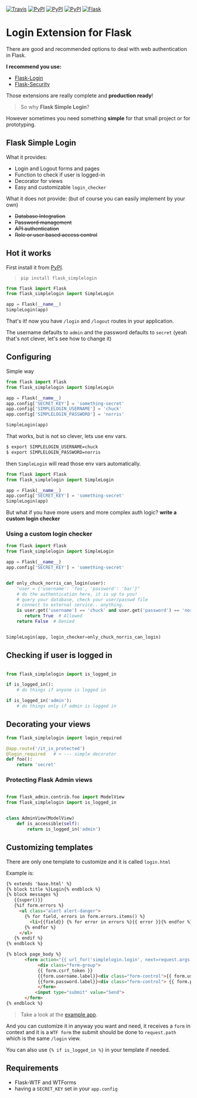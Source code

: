 [![Travis](https://img.shields.io/travis/rochacbruno/flask_simplelogin.svg?style=flat-square)](https://travis-ci.org/rochacbruno/flask_simplelogin)
[![PyPI](https://img.shields.io/pypi/v/flask_simplelogin.svg?style=flat-square)](https://pypi.org/project/flask_simplelogin/)
[![PyPI](https://img.shields.io/pypi/pyversions/flask_simplelogin.svg?style=flat-square)]()
[![PyPI](https://img.shields.io/pypi/format/flask_simplelogin.svg?style=flat-square)]()
[![Flask](https://img.shields.io/badge/Flask-Extension-blue.svg?style=flat-square)]()

# Login Extension for Flask

There are good and recommended options to deal with web authentication
in Flask.

**I recommend you use:**

- [Flask-Login](https://flask-login.readthedocs.io)
- [Flask-Security](https://pythonhosted.org/Flask-Security/)

Those extensions are really complete and **production ready**!

> So why **Flask Simple Login**?

However sometimes you need something **simple** for that small project or for
prototyping.

## Flask Simple Login

What it provides:

- Login and Logout forms and pages
- Function to check if user is logged-in
- Decorator for views
- Easy and customizable `login_checker`

What it does not provide:
(but of course you can easily implement by your own)

- ~~Database Integration~~
- ~~Password management~~
- ~~API authentication~~
- ~~Role or user based access control~~

## Hot it works

First install it from [PyPI](https://pypi.org/project/flask_simplelogin/).

> `pip install flask_simplelogin`

```python
from flask import Flask
from flask_simplelogin import SimpleLogin

app = Flask(__name__)
SimpleLogin(app)
```

That's it! now you have `/login` and `/logout` routes in your application.

The username defaults to `admin` and the password defaults to `secret` (yeah that's not clever, let's see how to change it)

## Configuring

Simple way

```python
from flask import Flask
from flask_simplelogin import SimpleLogin

app = Flask(__name__)
app.config['SECRET_KEY'] = 'something-secret'
app.config['SIMPLELOGIN_USERNAME'] = 'chuck'
app.config['SIMPLELOGIN_PASSWORD'] = 'norris'

SimpleLogin(app)
```

That works, but is not so clever, lets use env vars.

```bash
$ export SIMPLELOGIN_USERNAME=chuck
$ export SIMPLELOGIN_PASSWORD=norris
```

then `SimpleLogin` will read those env vars automatically.

```python
from flask import Flask
from flask_simplelogin import SimpleLogin

app = Flask(__name__)
app.config['SECRET_KEY'] = 'something-secret'
SimpleLogin(app)
```

But what if you have more users and more complex auth logic?
**write a custom login checker**

### Using a custom login checker

```python
from flask import Flask
from flask_simplelogin import SimpleLogin

app = Flask(__name__)
app.config['SECRET_KEY'] = 'something-secret'


def only_chuck_norris_can_login(user):
    "user = {'username': 'foo', 'password': 'bar'}"
    # do the authentication here, it is up to you!
    # query your database, check your user/passwd file
    # connect to external service.. anything.
    is user.get('username') == 'chuck' and user.get('password') == 'norris':
       return True  # Allowed
    return False  # Denied


SimpleLogin(app, login_checker=only_chuck_norris_can_login)
```

## Checking if user is logged in

```python

from flask_simplelogin import is_logged_in

if is_logged_in():
    # do things if anyone is logged in

if is_logged_in('admin'):
    # do things only if admin is logged in
```


## Decorating your views

```python
from flask_simplelogin import login_required

@app.route('/it_is_protected')
@login_required   # < --- simple decorator
def foo():
    return 'secret'
```

### Protecting Flask Admin views

```python

from flask_admin.contrib.foo import ModelView
from flask_simplelogin import is_logged_in


class AdminView(ModelView)
    def is_accessible(self):
        return is_logged_in('admin')
```

## Customizing templates

There are only one template to customize and it is called `login.html`

Example is:

```html
{% extends 'base.html' %}
{% block title %}Login{% endblock %}
{% block messages %}
   {{super()}}
   {%if form.errors %}
     <ul class="alert alert-danger">
       {% for field, errors in form.errors.items() %}
         <li>{{field}} {% for error in errors %}{{ error }}{% endfor %}</li>
       {% endfor %}
     </ul>
   {% endif %}
{% endblock %}

{% block page_body %}
       <form action="{{ url_for('simplelogin.login', next=request.args.get('next', '/')) }}" method="post">
            <div class="form-group">
            {{ form.csrf_token }}
            {{form.username.label}}<div class="form-control">{{ form.username }}</div><br>
            {{form.password.label}}<div class="form-control"> {{ form.password }}</div><br>
            </form>
           <input type="submit" value="Send">
       </form>
{% endblock %}
```

> Take a look at the [example app](https://github.com/rochacbruno/flask_simplelogin/blob/master/example/app.py).

And you can customize it in anyway you want and need, it receives a `form` in context and it is a `WTF form` the submit should be done to `request.path` which is the same `/login` view.

You can also use `{% if is_logged_in %}` in your template if needed.


## Requirements

- Flask-WTF and WTForms
- having a `SECRET_KEY` set in your `app.config`

